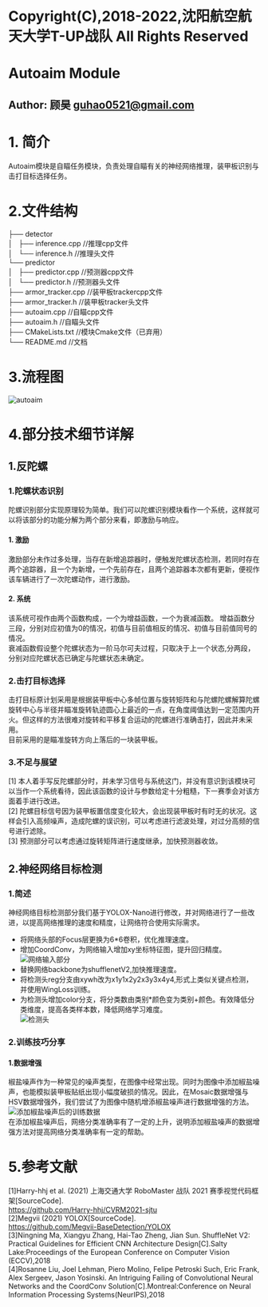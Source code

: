 # Copyright(C),2018-2022,沈阳航空航天大学T-UP战队 All Rights Reserved
# Autoaim Module
## Author: 顾昊 guhao0521@gmail.com
# 1. 简介
Autoaim模块是自瞄任务模块，负责处理自瞄有关的神经网络推理，装甲板识别与击打目标选择任务。
# 2.文件结构
├── detector   
│   ├── inference.cpp   //推理cpp文件   
│   └── inference.h     //推理头文件   
└── predictor    
│   ├── predictor.cpp   //预测器cpp文件   
│   └── predictor.h     //预测器头文件   
├── armor_tracker.cpp   //装甲板trackercpp文件   
├── armor_tracker.h     //装甲板tracker头文件   
├── autoaim.cpp         //自瞄cpp文件   
├── autoaim.h           //自瞄头文件   
├── CMakeLists.txt      //模块Cmake文件（已弃用）   
└── README.md           //文档
# 3.流程图   
![autoaim](../docs/autoaim.png)  
# 4.部分技术细节详解
## 1.反陀螺
### 1.陀螺状态识别
陀螺识别部分实现原理较为简单。我们可以陀螺识别模块看作一个系统，这样就可以将该部分的功能分解为两个部分来看，即激励与响应。
#### 1. 激励
激励部分未作过多处理，当存在新增追踪器时，便触发陀螺状态检测，若同时存在两个追踪器，且一个为新增，一个先前存在，且两个追踪器本次都有更新，便视作该车辆进行了一次陀螺动作，进行激励。
#### 2. 系统
该系统可视作由两个函数构成，一个为增益函数，一个为衰减函数。
增益函数分三段，分别对应初值为0的情况，初值与目前值相反的情况、初值与目前值同号的情况。  
衰减函数假设整个陀螺状态为一阶马尔可夫过程，只取决于上一个状态,分两段，分别对应陀螺状态已确定与陀螺状态未确定。
### 2.击打目标选择
击打目标原计划采用是根据装甲板中心多帧位置与旋转矩阵和与陀螺陀螺解算陀螺旋转中心与半径并瞄准旋转轨迹圆心上最近的一点，在角度阈值达到一定范围内开火。但这样的方法很难对旋转和平移复合运动的陀螺进行准确击打，因此并未采用。   
目前采用的是瞄准旋转方向上落后的一块装甲板。
### 3.不足与展望
[1] 本人着手写反陀螺部分时，并未学习信号与系统这门，并没有意识到该模块可以当作一个系统看待，因此该函数的设计与参数给定十分粗糙，下一赛季会对该方面着手进行改进。  
[2] 陀螺目标信号因为装甲板置信度变化较大，会出现装甲板时有时无的状况。这样会引入高频噪声，造成陀螺的误识别，可以考虑进行滤波处理，对过分高频的信号进行滤除。  
[3] 预测部分可以考虑通过旋转矩阵进行速度继承，加快预测器收敛。

## 2.神经网络目标检测
### 1.简述
神经网络目标检测部分我们基于YOLOX-Nano进行修改，并对网络进行了一些改进，以提高网络推理的速度和精度，让网络符合使用实际需求。  

- 将网络头部的Focus层更换为6*6卷积，优化推理速度。
- 增加CoordConv，为网络输入增加xy坐标特征图，提升回归精度。  
![网络输入部分](../docs/network_input.png)  
- 替换网络backbone为shufflenetV2,加快推理速度。
- 将检测头reg分支由xywh改为x1y1x2y2x3y3x4y4,形式上类似关键点检测，并使用WingLoss训练。  
- 为检测头增加color分支，将分类数由类别*颜色变为类别+颜色。有效降低分类维度，提高各类样本数，降低网络学习难度。  
![检测头](../docs/network_head.png)  
### 2.训练技巧分享
#### 1.数据增强
椒盐噪声作为一种常见的噪声类型，在图像中经常出现。同时为图像中添加椒盐噪声，也能模拟装甲板贴纸出现小幅度破损的情况。因此，在Mosaic数据增强与HSV数据增强外，我们尝试了为图像中随机增添椒盐噪声进行数据增强的方法。  
![添加椒盐噪声后的训练数据](../docs/noise_augment.png)  
在添加椒盐噪声后，网络分类准确率有了一定的上升，说明添加椒盐噪声的数据增强方法对提高网络分类准确率有一定的帮助。

# 5.参考文献
[1]Harry-hhj et al. (2021) 上海交通大学 RoboMaster 战队 2021 赛季视觉代码框架[SourceCode].  
https://github.com/Harry-hhj/CVRM2021-sjtu  
[2]Megvii (2021) YOLOX[SourceCode].  
https://github.com/Megvii-BaseDetection/YOLOX  
[3]Ningning Ma, Xiangyu Zhang, Hai-Tao Zheng, Jian Sun. ShuffleNet V2: Practical Guidelines for Efficient CNN Architecture Design[C].Salty Lake:Proceedings of the European Conference on Computer Vision (ECCV),2018  
[4]Rosanne Liu, Joel Lehman, Piero Molino, Felipe Petroski Such, Eric Frank, Alex Sergeev, Jason Yosinski. An Intriguing Failing of Convolutional Neural Networks and the CoordConv Solution[C].Montreal:Conference on Neural Information Processing Systems(NeurIPS),2018  
